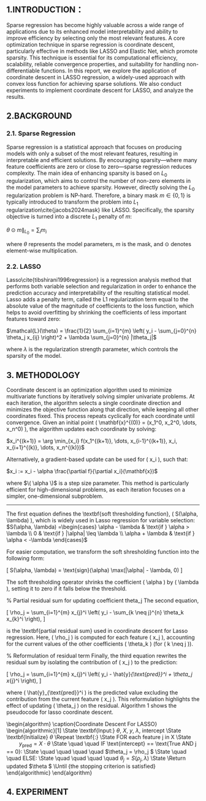 ## 1.INTRODUCTION：  
Sparse regression has become highly valuable across a wide range of applications due to its enhanced model interpretability and ability
to improve efficiency by selecting only the most relevant features.
A core optimization technique in sparse regression is coordinate descent, particularly effective in methods like LASSO and Elastic Net,
which promote sparsity. This technique is essential for its computational efficiency, scalability, reliable convergence properties, and
suitability for handling non-differentiable functions. In this report,
we explore the application of coordinate descent in LASSO regression, a widely-used approach with convex loss function for achieving
sparse solutions. We also conduct experiments to implement coordinate descent for LASSO, and analyze the results.  

## 2.BACKGROUND  

### 2.1. Sparse Regression  
Sparse regression is a statistical approach that focuses on producing models with only a subset of the most relevant features, resulting in interpretable and efficient solutions. By encouraging sparsity—where many feature coefficients are zero or close to zero—sparse regression reduces complexity. The main idea of enhancing sparsity is based on $L_0$ regularization, which aims to control the number of non-zero elements in the model parameters to achieve sparsity. However, directly solving the $L_0$ regularization problem is NP-hard. Therefore, a binary mask $m \in \{0, 1\}$ is typically introduced to transform the problem into $L_1$ regularization\cite{jacobs2024mask} like LASSO. Specifically, the sparsity objective is turned into a discrete $L_1$ penalty of $m$:


$\theta \odot m \|_{L_0} = \sum_i m_i$

where $\theta$ represents the model parameters, $m$ is the mask, and $\odot$ denotes element-wise multiplication.

### 2.2. LASSO  
Lasso\cite{tibshirani1996regression} is a regression analysis method that performs both variable selection and regularization in order to enhance the prediction accuracy and interpretability of the resulting statistical model. Lasso adds a penalty term, called the L1 regularization term equal to the absolute value of the magnitude of coefficients to the loss function, which helps to avoid overfitting by shrinking the coefficients of less important features toward zero:


$\mathcal{L}(\theta) = \frac{1}{2} \sum_{i=1}^{m} \left( y_i - \sum_{j=0}^{n} \theta_j x_{ij} \right)^2 + \lambda \sum_{j=0}^{n} |\theta_j|$


where $\lambda$ is the regularization strength parameter, which controls the sparsity of the model.


## 3. METHODOLOGY  
Coordinate descent is an optimization algorithm used to minimize multivariate functions by iteratively solving simpler univariate problems. At each iteration, the algorithm selects a single coordinate direction and minimizes the objective function along that direction, while keeping all other coordinates fixed. This process repeats cyclically for each coordinate until convergence. Given an initial point \( \mathbf{x}^{(0)} = (x_1^0, x_2^0, \dots, x_n^0) \), the algorithm updates each coordinate by solving:

$x_i^{(k+1)} = \arg \min_{x_i} f(x_1^{(k+1)}, \dots, x_{i-1}^{(k+1)}, x_i, x_{i+1}^{(k)}, \dots, x_n^{(k)})\$

Alternatively, a gradient-based update can be used for \( x_i \), such that:

$x_i := x_i - \alpha \frac{\partial f}{\partial x_i}(\mathbf{x})\$

where $\( \alpha \)$ is a step size parameter. This method is particularly efficient for high-dimensional problems, as each iteration focuses on a simpler, one-dimensional subproblem.

-----------------------
The first equation defines the \textbf{soft thresholding function}, \( S(\alpha, \lambda) \), which is widely used in Lasso regression for variable selection:
$S(\alpha, \lambda) =\begin{cases}
\alpha - \lambda & \text{if } \alpha > \lambda \\
0 & \text{if } |\alpha| \leq \lambda \\
\alpha + \lambda & \text{if } \alpha < -\lambda
\end{cases}$

For easier computation, we transform the soft shresholding function into the following form:


\[
S(\alpha, \lambda) = \text{sign}(\alpha) \max(|\alpha| - \lambda, 0)
\]

The soft thresholding operator shrinks the coefficient \( \alpha \) by \( \lambda \), setting it to zero if it falls below the threshold.

% Partial residual sum for updating coefficient theta_j
The second equation, 

\[
\rho_j = \sum_{i=1}^{m} x_{j}^i \left( y_i - \sum_{k \neq j}^{n} \theta_k x_{k}^i \right),
\]

is the \textbf{partial residual sum} used in coordinate descent for Lasso regression. Here, \( \rho_j \) is computed for each feature \( x_j \), accounting for the current values of the other coefficients \( \theta_k \) (for \( k \neq j \)).

% Reformulation of residual term
Finally, the third equation rewrites the residual sum by isolating the contribution of \( x_j \) to the prediction:

\[
\rho_j = \sum_{i=1}^{m} x_{j}^i \left( y_i - \hat{y}_{\text{pred}}^i + \theta_j x_{j}^i \right),
\]

where \( \hat{y}_{\text{pred}}^i \) is the predicted value excluding the contribution from the current feature \( x_j \). This reformulation highlights the effect of updating \( \theta_j \) on the residual. Algorithm 1 shows the pseudocode for lasso coordinate descent.


\begin{algorithm}
\caption{Coordinate Descent For LASSO}
\begin{algorithmic}[1]
\State \textbf{Input:} $\theta$, $X$, $y$, $\lambda$, $\text{intercept}$
\State \textbf{Initialize} $\theta$
\Repeat \textbf{:}
    \State FOR each feature j in X
    \State $\quad \quad y_{\text{pred}} = X \cdot \theta$
    \State \quad \quad IF \text{intercept} == \text{True AND j == 0}: 
    \State \quad \quad \quad \quad $\theta_j = \rho_j $
    \State \quad \quad ELSE: 
    \State \quad \quad \quad \quad $\theta_j = S(\rho_j, \lambda)$
    \State \Return updated $\theta $
    \Until {the stopping criterion is satisfied}
\end{algorithmic}
\end{algorithm}




## 4. EXPERIMENT  










